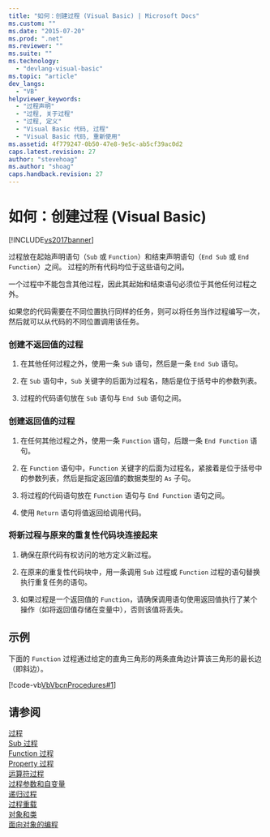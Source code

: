 ```yaml
---
title: "如何：创建过程 (Visual Basic) | Microsoft Docs"
ms.custom: ""
ms.date: "2015-07-20"
ms.prod: ".net"
ms.reviewer: ""
ms.suite: ""
ms.technology: 
  - "devlang-visual-basic"
ms.topic: "article"
dev_langs: 
  - "VB"
helpviewer_keywords: 
  - "过程声明"
  - "过程, 关于过程"
  - "过程, 定义"
  - "Visual Basic 代码, 过程"
  - "Visual Basic 代码, 重新使用"
ms.assetid: 4f779247-0b50-47e8-9e5c-ab5cf39ac0d2
caps.latest.revision: 27
author: "stevehoag"
ms.author: "shoag"
caps.handback.revision: 27
---
```

# 如何：创建过程 (Visual Basic)
[!INCLUDE[vs2017banner](../../../../visual-basic/includes/vs2017banner.md)]

过程放在起始声明语句（`Sub` 或 `Function`）和结束声明语句（`End Sub` 或 `End Function`）之间。  过程的所有代码均位于这些语句之间。  
  
 一个过程中不能包含其他过程，因此其起始和结束语句必须位于其他任何过程之外。  
  
 如果您的代码需要在不同位置执行同样的任务，则可以将任务当作过程编写一次，然后就可以从代码的不同位置调用该任务。  
  
### 创建不返回值的过程  
  
1.  在其他任何过程之外，使用一条 `Sub` 语句，然后是一条 `End Sub` 语句。  
  
2.  在 `Sub` 语句中，`Sub` 关键字的后面为过程名，随后是位于括号中的参数列表。  
  
3.  过程的代码语句放在 `Sub` 语句与 `End Sub` 语句之间。  
  
### 创建返回值的过程  
  
1.  在任何其他过程之外，使用一条 `Function` 语句，后跟一条 `End Function` 语句。  
  
2.  在 `Function` 语句中，`Function` 关键字的后面为过程名，紧接着是位于括号中的参数列表，然后是指定返回值的数据类型的 `As` 子句。  
  
3.  将过程的代码语句放在 `Function` 语句与 `End Function` 语句之间。  
  
4.  使用 `Return` 语句将值返回给调用代码。  
  
### 将新过程与原来的重复性代码块连接起来  
  
1.  确保在原代码有权访问的地方定义新过程。  
  
2.  在原来的重复性代码块中，用一条调用 `Sub` 过程或 `Function` 过程的语句替换执行重复任务的语句。  
  
3.  如果过程是一个返回值的 `Function`，请确保调用语句使用返回值执行了某个操作（如将返回值存储在变量中），否则该值将丢失。  
  
## 示例  
 下面的 `Function` 过程通过给定的直角三角形的两条直角边计算该三角形的最长边（即斜边）。  
  
 [!code-vb[VbVbcnProcedures#1](./codesnippet/VisualBasic/how-to-create-a-procedure_1.vb)]  
  
## 请参阅  
 [过程](../../../../visual-basic/programming-guide/language-features/procedures/index.md)   
 [Sub 过程](../../../../visual-basic/programming-guide/language-features/procedures/sub-procedures.md)   
 [Function 过程](../../../../visual-basic/programming-guide/language-features/procedures/function-procedures.md)   
 [Property 过程](../../../../visual-basic/programming-guide/language-features/procedures/property-procedures.md)   
 [运算符过程](../../../../visual-basic/programming-guide/language-features/procedures/operator-procedures.md)   
 [过程参数和自变量](../../../../visual-basic/programming-guide/language-features/procedures/procedure-parameters-and-arguments.md)   
 [递归过程](../../../../visual-basic/programming-guide/language-features/procedures/recursive-procedures.md)   
 [过程重载](../../../../visual-basic/programming-guide/language-features/procedures/procedure-overloading.md)   
 [对象和类](../../../../visual-basic/programming-guide/language-features/objects-and-classes/index.md)   
 [面向对象的编程](../Topic/Object-Oriented%20Programming%20\(C%23%20and%20Visual%20Basic\).md)